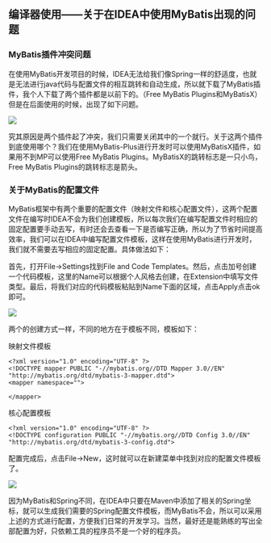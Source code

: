 ## 编译器使用——关于在IDEA中使用MyBatis出现的问题

### MyBatis插件冲突问题

在使用MyBatis开发项目的时候，IDEA无法给我们像Spring一样的舒适度，也就是无法进行java代码与配置文件的相互跳转和自动生成，所以就下载了MyBatis插件，我个人下载了两个插件都是以前下的。（Free MyBatis Plugins和MyBatisX）但是在后面使用的时候，出现了如下问题。

![](https://gitee.com/JCLightZZ/image-bed/raw/master/20201217191306.png)

究其原因是两个插件起了冲突，我们只需要关闭其中的一个就行。关于这两个插件到底使用哪个？我们在使用MyBatis-Plus进行开发时可以使用MyBatisX插件，如果用不到MP可以使用Free MyBatis Plugins。MyBatisX的跳转标志是一只小鸟，Free MyBatis Plugins的跳转标志是箭头。

### 关于MyBatis的配置文件

MyBatis框架中有两个重要的配置文件（映射文件和核心配置文件），这两个配置文件在编写时IDEA不会为我们创建模板，所以每次我们在编写配置文件时相应的固定配置要手动去写，有时还会去查看一下是否编写正确，所以为了节省时间提高效率，我们可以在IDEA中编写配置文件模板，这样在使用MyBatis进行开发时，我们就不需要去写相应的固定配置。具体做法如下：

首先，打开File->Settings找到File and Code Templates。然后，点击加号创建一个代码模板，这里的Name可以根据个人风格去创建，在Extension中填写文件类型。最后，将我们对应的代码模板粘贴到Name下面的区域，点击Apply点击ok即可。

![](https://gitee.com/JCLightZZ/image-bed/raw/master/%E5%B1%8F%E5%B9%95%E6%88%AA%E5%9B%BE%202020-12-17%20202501.png)

两个的创建方式一样，不同的地方在于模板不同，模板如下：

映射文件模板

```xml-dtd
<?xml version="1.0" encoding="UTF-8" ?>
<!DOCTYPE mapper PUBLIC "-//mybatis.org//DTD Mapper 3.0//EN" "http://mybatis.org/dtd/mybatis-3-mapper.dtd">
<mapper namespace="">
    
</mapper>
```

核心配置模板

```xml-dtd
<?xml version="1.0" encoding="UTF-8" ?>
<!DOCTYPE configuration PUBLIC "-//mybatis.org//DTD Config 3.0//EN" "http://mybatis.org/dtd/mybatis-3-config.dtd">
```

配置完成后，点击File->New，这时就可以在新建菜单中找到对应的配置文件模板了。

![](https://gitee.com/JCLightZZ/image-bed/raw/master/20201217203256.png)

因为MyBatis和Spring不同，在IDEA中只要在Maven中添加了相关的Spring坐标，就可以生成我们需要的Spring配置文件模板，而MyBatis不会，所以可以采用上述的方式进行配置，方便我们日常的开发学习。当然，最好还是能熟练的写出全部配置为好，只依赖工具的程序员不是一个好的程序员。